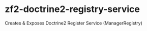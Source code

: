 zf2-doctrine2-registry-service
==============================

Creates &amp; Exposes Doctrine2 Register Service (ManagerRegistry)
